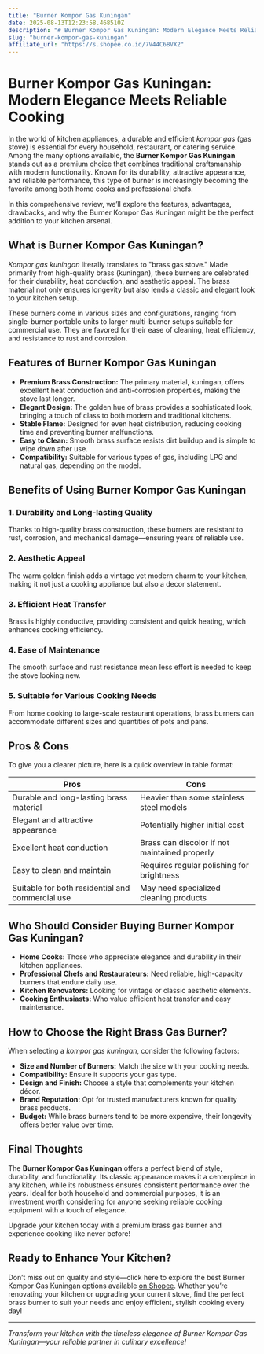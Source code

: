 ```yaml
---
title: "Burner Kompor Gas Kuningan"
date: 2025-08-13T12:23:58.468510Z
description: "# Burner Kompor Gas Kuningan: Modern Elegance Meets Reliable Cooking..."
slug: "burner-kompor-gas-kuningan"
affiliate_url: "https://s.shopee.co.id/7V44C68VX2"
---
```

# Burner Kompor Gas Kuningan: Modern Elegance Meets Reliable Cooking

In the world of kitchen appliances, a durable and efficient *kompor gas* (gas stove) is essential for every household, restaurant, or catering service. Among the many options available, the **Burner Kompor Gas Kuningan** stands out as a premium choice that combines traditional craftsmanship with modern functionality. Known for its durability, attractive appearance, and reliable performance, this type of burner is increasingly becoming the favorite among both home cooks and professional chefs.

In this comprehensive review, we’ll explore the features, advantages, drawbacks, and why the Burner Kompor Gas Kuningan might be the perfect addition to your kitchen arsenal.

## What is Burner Kompor Gas Kuningan?

*Kompor gas kuningan* literally translates to "brass gas stove." Made primarily from high-quality brass (kuningan), these burners are celebrated for their durability, heat conduction, and aesthetic appeal. The brass material not only ensures longevity but also lends a classic and elegant look to your kitchen setup.

These burners come in various sizes and configurations, ranging from single-burner portable units to larger multi-burner setups suitable for commercial use. They are favored for their ease of cleaning, heat efficiency, and resistance to rust and corrosion.

## Features of Burner Kompor Gas Kuningan

- **Premium Brass Construction:** The primary material, kuningan, offers excellent heat conduction and anti-corrosion properties, making the stove last longer.
- **Elegant Design:** The golden hue of brass provides a sophisticated look, bringing a touch of class to both modern and traditional kitchens.
- **Stable Flame:** Designed for even heat distribution, reducing cooking time and preventing burner malfunctions.
- **Easy to Clean:** Smooth brass surface resists dirt buildup and is simple to wipe down after use.
- **Compatibility:** Suitable for various types of gas, including LPG and natural gas, depending on the model.

## Benefits of Using Burner Kompor Gas Kuningan

### 1. Durability and Long-lasting Quality
Thanks to high-quality brass construction, these burners are resistant to rust, corrosion, and mechanical damage—ensuring years of reliable use.

### 2. Aesthetic Appeal
The warm golden finish adds a vintage yet modern charm to your kitchen, making it not just a cooking appliance but also a decor statement.

### 3. Efficient Heat Transfer
Brass is highly conductive, providing consistent and quick heating, which enhances cooking efficiency.

### 4. Ease of Maintenance
The smooth surface and rust resistance mean less effort is needed to keep the stove looking new.

### 5. Suitable for Various Cooking Needs
From home cooking to large-scale restaurant operations, brass burners can accommodate different sizes and quantities of pots and pans.

## Pros & Cons

To give you a clearer picture, here is a quick overview in table format:

| Pros                                   | Cons                                 |
|----------------------------------------|-------------------------------------|
| Durable and long-lasting brass material | Heavier than some stainless steel models |
| Elegant and attractive appearance     | Potentially higher initial cost   |
| Excellent heat conduction             | Brass can discolor if not maintained properly |
| Easy to clean and maintain            | Requires regular polishing for brightness |
| Suitable for both residential and commercial use | May need specialized cleaning products |

## Who Should Consider Buying Burner Kompor Gas Kuningan?

- **Home Cooks:** Those who appreciate elegance and durability in their kitchen appliances.
- **Professional Chefs and Restaurateurs:** Need reliable, high-capacity burners that endure daily use.
- **Kitchen Renovators:** Looking for vintage or classic aesthetic elements.
- **Cooking Enthusiasts:** Who value efficient heat transfer and easy maintenance.

## How to Choose the Right Brass Gas Burner?

When selecting a *kompor gas kuningan*, consider the following factors:

- **Size and Number of Burners:** Match the size with your cooking needs.
- **Compatibility:** Ensure it supports your gas type.
- **Design and Finish:** Choose a style that complements your kitchen décor.
- **Brand Reputation:** Opt for trusted manufacturers known for quality brass products.
- **Budget:** While brass burners tend to be more expensive, their longevity offers better value over time.

## Final Thoughts

The **Burner Kompor Gas Kuningan** offers a perfect blend of style, durability, and functionality. Its classic appearance makes it a centerpiece in any kitchen, while its robustness ensures consistent performance over the years. Ideal for both household and commercial purposes, it is an investment worth considering for anyone seeking reliable cooking equipment with a touch of elegance.

Upgrade your kitchen today with a premium brass gas burner and experience cooking like never before!

## Ready to Enhance Your Kitchen? 

Don’t miss out on quality and style—click here to explore the best Burner Kompor Gas Kuningan options available [on Shopee](https://s.shopee.co.id/7V44C68VX2). Whether you’re renovating your kitchen or upgrading your current stove, find the perfect brass burner to suit your needs and enjoy efficient, stylish cooking every day!

---

*Transform your kitchen with the timeless elegance of Burner Kompor Gas Kuningan—your reliable partner in culinary excellence!*